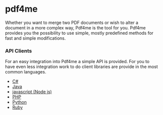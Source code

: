 # pdf4me

Whether you want to merge two PDF documents or wish to alter a document in a more complex way, Pdf4me is the tool for you. Pdf4me provides you the possibility to use simple, mostly predefined methods for fast and simple modifications.

### API Clients

For an easy integration into Pdf4me a simple API is provided. For you to have even less integration work to do client libraries are provide in the most common languages.

- [C#](https://github.com/pdf4me/pdf4me-clientapi-dotnet)
- [Java](https://github.com/pdf4me/pdf4me-clientapi-java)
- [javascript (Node js)](https://github.com/pdf4me/pdf4me-clientapi-javascript)
- [PHP](https://github.com/pdf4me/pdf4me-clientapi-php)
- [Python](https://github.com/pdf4me/pdf4me-clientapi-python)
- [Ruby](https://github.com/pdf4me/pdf4me-clientapi-ruby)
